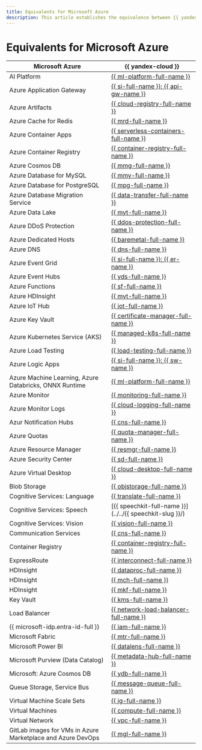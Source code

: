 ```yaml
---
title: Equivalents for Microsoft Azure
description: This article establishes the equivalence between {{ yandex-cloud }} services and Microsoft Azure services.
---
```


# Equivalents for Microsoft Azure


| Microsoft Azure | {{ yandex-cloud }} |
|----|----|
| AI Platform | [{{ ml-platform-full-name }}](../../datasphere/) |
| Azure Application Gateway | [{{ si-full-name }}: {{ api-gw-name }}](../../api-gateway/) |
| Azure Artifacts | [{{ cloud-registry-full-name }}](../../cloud-registry/) |
| Azure Cache for Redis | [{{ mrd-full-name }}](../../managed-redis/) |
| Azure Container Apps | [{{ serverless-containers-full-name }}](../../serverless-containers/) |
| Azure Container Registry | [{{ container-registry-full-name }}](../../container-registry/) |
| Azure Cosmos DB | [{{ mmg-full-name }}](../../storedoc/) |
| Azure Database for MySQL | [{{ mmy-full-name }}](../../managed-mysql/) |
| Azure Database for PostgreSQL | [{{ mpg-full-name }}](../../managed-postgresql/) |
| Azure Database Migration Service | [{{ data-transfer-full-name }}](../../data-transfer/) |
| Azure Data Lake | [{{ myt-full-name }}](../../managed-ytsaurus/) |
| Azure DDoS Protection | [{{ ddos-protection-full-name }}](../../vpc/ddos-protection/) |
| Azure Dedicated Hosts | [{{ baremetal-full-name }}](../../baremetal/) |
| Azure DNS | [{{ dns-full-name }}](../../dns/) |
| Azure Event Grid | [{{ si-full-name }}: {{ er-name }}](../../serverless-integrations/quickstart/eventrouter.md) |
| Azure Event Hubs | [{{ yds-full-name }}](../../data-streams/) |
| Azure Functions | [{{ sf-full-name }}](../../functions/) |
| Azure HDInsight | [{{ myt-full-name }}](../../managed-ytsaurus/) |
| Azure IoT Hub | [{{ iot-full-name }}](../../iot-core/) |
| Azure Key Vault | [{{ certificate-manager-full-name }}](../../certificate-manager/) |
| Azure Kubernetes Service (AKS) | [{{ managed-k8s-full-name }}](../../managed-kubernetes/) |
| Azure Load Testing | [{{ load-testing-full-name }}](../../load-testing/) |
| Azure Logic Apps | [{{ si-full-name }}: {{ sw-name }}](../../serverless-integrations/quickstart/workflows.md) |
| Azure Machine Learning, Azure Databricks, ONNX Runtime | [{{ ml-platform-full-name }}](../../datasphere/) |
| Azure Monitor | [{{ monitoring-full-name }}](../../monitoring/) |
| Azure Monitor Logs | [{{ cloud-logging-full-name }}](../../logging/) |
| Azur Notification Hubs | [{{ cns-full-name }}](../../notifications/) |
| Azure Quotas | [{{ quota-manager-full-name }}](../../quota-manager/) |
| Azure Resource Manager | [{{ resmgr-full-name }}](../../resource-manager/) |
| Azure Security Center | [{{ sd-full-name }}](../../security-deck/) |
| Azure Virtual Desktop | [{{ cloud-desktop-full-name }}](../../cloud-desktop/) |
| Blob Storage | [{{ objstorage-full-name }}](../../storage/) |
| Cognitive Services: Language | [{{ translate-full-name }}](../../translate/) |
| Cognitive Services: Speech | [{{ speechkit-full-name }}](../../{{ speechkit-slug }}/) |
| Cognitive Services: Vision | [{{ vision-full-name }}](../../vision/) |
| Communication Services | [{{ cns-full-name }}](../../notifications/) |
| Container Registry | [{{ container-registry-full-name }}](../../container-registry/) |
| ExpressRoute | [{{ interconnect-full-name }}](../../interconnect/) |
| HDInsight | [{{ dataproc-full-name }}](../../data-proc/) |
| HDInsight | [{{ mch-full-name }}](../../managed-clickhouse/) |
| HDInsight | [{{ mkf-full-name }}](../../managed-kafka/) |
| Key Vault | [{{ kms-full-name }}](../../kms/) |
| Load Balancer | [{{ network-load-balancer-full-name }}](../../network-load-balancer/) |
| {{ microsoft-idp.entra-id-full }} | [{{ iam-full-name }}](../../iam/) |
| Microsoft Fabric | [{{ mtr-full-name }}](../../managed-trino/) |
| Microsoft Power BI | [{{ datalens-full-name }}](../../datalens/) |
| Microsoft Purview (Data Catalog) | [{{ metadata-hub-full-name }}](../../metadata-hub/) |
| Microsoft: Azure Cosmos DB | [{{ ydb-full-name }}](../../ydb/) |
| Queue Storage, Service Bus | [{{ message-queue-full-name }}](../../message-queue/) |
| Virtual Machine Scale Sets | [{{ ig-full-name }}](../../compute/concepts/instance-groups/) |
| Virtual Machines | [{{ compute-full-name }}](../../compute/) |
| Virtual Network | [{{ vpc-full-name }}](../../vpc/) |
| GitLab images for VMs in Azure Marketplace and Azure DevOps | [{{ mgl-full-name }}](../../managed-gitlab/) |